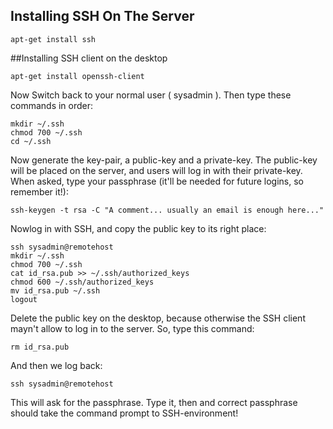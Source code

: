## Installing SSH On The Server

```
apt-get install ssh
```

##Installing SSH client on the desktop
```
apt-get install openssh-client
```

Now Switch back to your normal user ( sysadmin ). Then type these commands in order:

```
mkdir ~/.ssh
chmod 700 ~/.ssh
cd ~/.ssh
```

Now generate the key-pair, a public-key and a private-key. The public-key will be placed on the server, and users will log in with their private-key. When asked, type your passphrase (it'll be needed for future logins, so remember it!):

```
ssh-keygen -t rsa -C "A comment... usually an email is enough here..."
```

Nowlog in with SSH, and copy the public key to its right place:

```
ssh sysadmin@remotehost
mkdir ~/.ssh
chmod 700 ~/.ssh
cat id_rsa.pub >> ~/.ssh/authorized_keys
chmod 600 ~/.ssh/authorized_keys
mv id_rsa.pub ~/.ssh
logout
```
Delete the public key on the desktop, because otherwise the SSH client mayn't allow to log in to the server. So, type this command:

```
rm id_rsa.pub
```

And then we log back:

```
ssh sysadmin@remotehost
```

This will ask for the passphrase. Type it, then and correct passphrase should take the command prompt to  SSH-environment!




